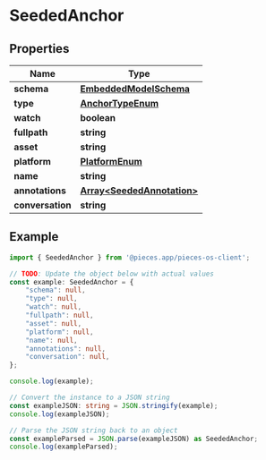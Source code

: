 
# SeededAnchor


## Properties

Name | Type
------------ | -------------
**schema** | [**EmbeddedModelSchema**](EmbeddedModelSchema)
**type** | [**AnchorTypeEnum**](AnchorTypeEnum)
**watch** | **boolean**
**fullpath** | **string**
**asset** | **string**
**platform** | [**PlatformEnum**](PlatformEnum)
**name** | **string**
**annotations** | [**Array&lt;SeededAnnotation&gt;**](SeededAnnotation)
**conversation** | **string**

## Example

```typescript
import { SeededAnchor } from '@pieces.app/pieces-os-client';

// TODO: Update the object below with actual values
const example: SeededAnchor = {
    "schema": null,
    "type": null,
    "watch": null,
    "fullpath": null,
    "asset": null,
    "platform": null,
    "name": null,
    "annotations": null,
    "conversation": null,
};

console.log(example);

// Convert the instance to a JSON string
const exampleJSON: string = JSON.stringify(example);
console.log(exampleJSON);

// Parse the JSON string back to an object
const exampleParsed = JSON.parse(exampleJSON) as SeededAnchor;
console.log(exampleParsed);
```


